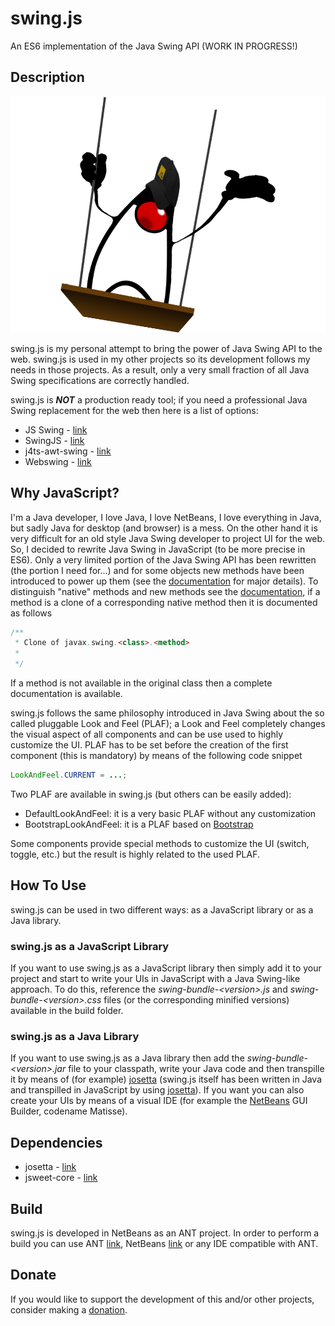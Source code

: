 # swing.js
An ES6 implementation of the Java Swing API (WORK IN PROGRESS!)

## Description
![swing-js.png](https://github.com/gianpierodiblasi/swing.js/blob/master/readme/swing-js.png?raw=true)

swing.js is my personal attempt to bring the power of Java Swing API to the web. swing.js is used in my other
projects so its development follows my needs in those projects. As a result, only a very small fraction of all
Java Swing specifications are correctly handled.

swing.js is ***NOT*** a production ready tool; if you need a professional Java Swing replacement for the web then
here is a list of options:
- JS Swing - [link](https://jsswing.sourceforge.net/)
- SwingJS - [link](https://chemapps.stolaf.edu/swingjs/site/swingjs/examples/about.html)
- j4ts-awt-swing - [link](https://github.com/j4ts/j4ts-awt-swing)
- Webswing - [link](https://www.webswing.org/en)

## Why JavaScript?
I'm a Java developer, I love Java, I love NetBeans, I love everything in Java, but sadly Java for desktop (and browser) is a mess.
On the other hand it is very difficult for an old style Java Swing developer to project UI for the web.
So, I decided to rewrite Java Swing in JavaScript (to be more precise in ES6).
Only a very limited portion of the Java Swing API has been rewritten (the portion I need for...) and for some objects new methods have
been introduced to power up them (see the [documentation](https://gianpierodiblasi.github.io/swing.js/) for major details).
To distinguish "native" methods and new methods see the [documentation](https://gianpierodiblasi.github.io/swing.js/),
if a method is a clone of a corresponding native method then it is documented as follows
```java
/**
 * Clone of javax.swing.<class>.<method>
 *
 */
```

If a method is not available in the original class then a complete documentation is available.

swing.js follows the same philosophy introduced in Java Swing about the so called pluggable Look and Feel (PLAF); a Look and Feel completely changes the
visual aspect of all components and can be use used to highly customize the UI.
PLAF has to be set before the creation of the first component (this is mandatory) by means of the following code snippet
```java
LookAndFeel.CURRENT = ...;
```
Two PLAF are available in swing.js (but others can be easily added):
- DefaultLookAndFeel: it is a very basic PLAF without any customization
- BootstrapLookAndFeel: it is a PLAF based on [Bootstrap](https://getbootstrap.com/)

Some components provide special methods to customize the UI (switch, toggle, etc.) but the result is highly related to the used PLAF.

## How To Use
swing.js can be used in two different ways: as a JavaScript library or as a Java library.

### swing.js as a JavaScript Library
If you want to use swing.js as a JavaScript library then simply add it to your project and start to write your UIs in JavaScript with a Java Swing-like approach.
To do this, reference the *swing-bundle-\<version\>.js* and *swing-bundle-\<version\>.css* files (or the corresponding minified versions) available in the build folder.

### swing.js as a Java Library
If you want to use swing.js as a Java library then add the *swing-bundle-\<version\>.jar* file to your classpath, write your Java code and then transpille it by means of (for example)
[josetta](https://github.com/gianpierodiblasi/josetta) (swing.js itself has been written in Java and transpilled in JavaScript by using [josetta](https://github.com/gianpierodiblasi/josetta)).
If you want you can also create your UIs by means of a visual IDE (for example the [NetBeans](https://netbeans.apache.org/) GUI Builder, codename Matisse).

## Dependencies
- josetta - [link](https://github.com/gianpierodiblasi/josetta)
- jsweet-core - [link](https://repository.jsweet.org/artifactory/libs-release-local/org/jsweet/jsweet-core/)

## Build
swing.js is developed in NetBeans as an ANT project. In order to perform a build you can use ANT [link](https://ant.apache.org/), NetBeans [link](https://netbeans.apache.org/) or any IDE compatible with ANT.

## Donate
If you would like to support the development of this and/or other projects, consider making a [donation](https://www.paypal.com/donate/?business=HCDX9BAEYDF4C&no_recurring=0&currency_code=EUR).